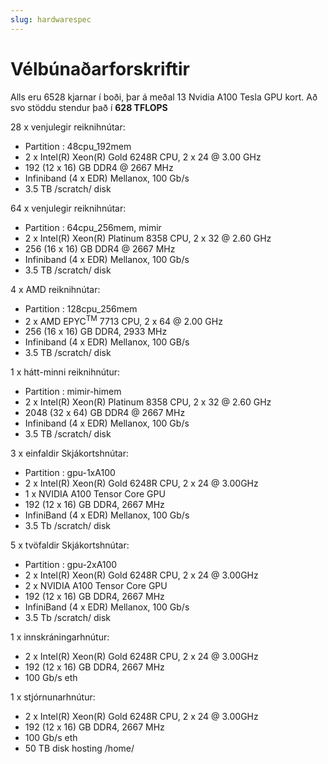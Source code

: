```yaml
---
slug: hardwarespec
---
```

# Vélbúnaðarforskriftir

Alls eru 6528 kjarnar í boði, þar á meðal 13 Nvidia A100 Tesla GPU kort. Að svo stöddu stendur það í **628 TFLOPS**

28 x venjulegir reiknihnútar:
- Partition : 48cpu_192mem
- 2 x Intel(R) Xeon(R) Gold 6248R CPU, 2 x 24 @ 3.00 GHz
- 192 (12 x 16) GB DDR4 @ 2667 MHz
- Infiniband (4 x EDR) Mellanox, 100 Gb/s
- 3.5 TB /scratch/ disk

64 x venjulegir reiknihnútar:
- Partition : 64cpu_256mem, mimir
- 2 x Intel(R) Xeon(R) Platinum 8358 CPU, 2 x 32 @ 2.60 GHz
- 256 (16 x 16) GB DDR4 @ 2667 MHz
- Infiniband (4 x EDR) Mellanox, 100 Gb/s
- 3.5 TB /scratch/ disk

4 x AMD reiknihnútar:
- Partition : 128cpu_256mem
- 2 x AMD EPYC<sup>TM</sup> 7713 CPU, 2 x 64 @ 2.00 GHz
- 256 (16 x 16) GB DDR4, 2933 MHz
- Infiniband (4 x EDR) Mellanox, 100 GB/s
- 3.5 TB /scratch/ disk

1 x hátt-minni reiknihnútur:
- Partition : mimir-himem
- 2 x Intel(R) Xeon(R) Platinum 8358 CPU, 2 x 32 @ 2.60 GHz
- 2048 (32 x 64) GB DDR4 @ 2667 MHz
- Infiniband (4 x EDR) Mellanox, 100 Gb/s
- 3.5 TB /scratch/ disk

3 x einfaldir Skjákortshnútar:
- Partition : gpu-1xA100
- 2 x Intel(R) Xeon(R) Gold 6248R CPU, 2 x 24 @ 3.00GHz
- 1 x NVIDIA A100 Tensor Core GPU
- 192 (12 x 16) GB DDR4, 2667 MHz
- InfiniBand (4 x EDR) Mellanox, 100 Gb/s
- 3.5 Tb /scratch/ disk

5 x tvöfaldir Skjákortshnútar:
- Partition : gpu-2xA100
- 2 x  Intel(R) Xeon(R) Gold 6248R CPU, 2 x 24 @ 3.00GHz
- 2 x  NVIDIA A100 Tensor Core GPU
- 192 (12 x 16) GB DDR4, 2667 MHz
- InfiniBand (4 x EDR) Mellanox, 100 Gb/s
- 3.5 Tb /scratch/ disk

1 x innskráningarhnútur:
- 2 x Intel(R) Xeon(R) Gold 6248R CPU, 2 x 24 @ 3.00GHz
- 192 (12 x 16) GB DDR4, 2667 MHz
- 100 Gb/s eth

1 x stjórnunarhnútur:
- 2 x Intel(R) Xeon(R) Gold 6248R CPU, 2 x 24 @ 3.00GHz
- 192 (12 x 16) GB DDR4, 2667 MHz
- 100 Gb/s eth
- 50 TB disk hosting /home/
